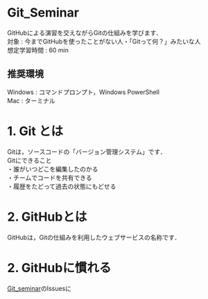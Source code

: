 # Git_Seminar
GitHubによる演習を交えながらGitの仕組みを学びます．  
対象 : 今までGitHubを使ったことがない人・「Gitって何？」みたいな人  
想定学習時間 : 60 min

## 推奨環境
Windows : コマンドプロンプト，Windows PowerShell  
Mac : ターミナル

# 1. Git とは
Gitは，ソースコードの「バージョン管理システム」です．  
Gitにできること  
・誰がいつどこを編集したのかる    
・チームでコードを共有できる  
・履歴をたどって過去の状態にもどせる

# 2. GitHubとは
GitHubは，Gitの仕組みを利用したウェブサービスの名称です．

# 2. GitHubに慣れる
[Git_seminar](https://github.com/Corufa/Git_seminar)のIssuesに

